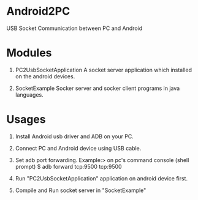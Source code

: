 Android2PC
==========

USB Socket Communication between PC and Android


Modules
=======

1. PC2UsbSocketApplication
  A socket server application which installed on the android devices.

2. SocketExample
  Socker server and socker client programs in java languages.


Usages
======

1. Install Android usb driver and ADB on your PC.

2. Connect PC and Android device using USB cable.

3. Set adb port forwarding.
   Example:> on pc's command console (shell prompt)
          $ adb forward tcp:9500 tcp:9500

4. Run "PC2UsbSocketApplication" application on android device first.

5. Compile and Run socket server in "SocketExample"
